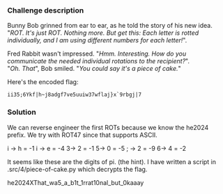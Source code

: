 ### Challenge description

Bunny Bob grinned from ear to ear, as he told the story of his new idea. "_ROT. It's just ROT. Nothing more. But get this: Each letter is rotted individually, and I am using different numbers for each letter!_".

Fred Rabbit wasn't impressed. "_Hmm. Interesting. How do you communicate the needed individual rotations to the recipient?_".  
"_Oh. That_", Bob smiled. "_You could say it's a piece of cake._"

Here's the encoded flag:

```
ii35;6Ykf|h~j8adgf7ve5uuiw37wflaj}x`9rbgj|7  
```

### Solution

We can reverse engineer the first ROTs because we know the he2024 prefix. We try with ROT47 since that supports ASCII.

i -> h  = -1
i -> e = -4
3-> 2 = -1
5-> 0 = -5
; -> 2 = -9
6-> 4 = -2

It seems like these are the digits of pi. (the hint).
I have written a script in .src/4/piece-of-cake.py which decrypts the flag.

he2024XThat_wa5_a_b1t_1rrat10nal_but_0kaaay
